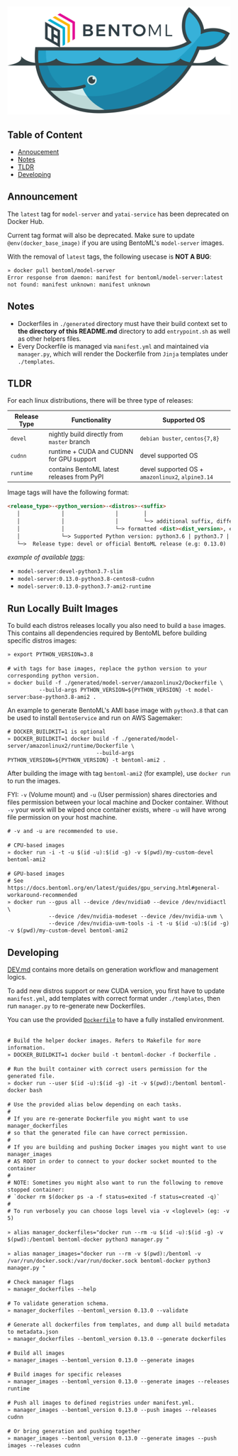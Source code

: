 ![bentoml-docker](tools/img/bentoml-docker.png)

## Table of Content
- [Annoucement](#announcement)
- [Notes](#notes)
- [TLDR](#tldr)
- [Developing](#developing)

## Announcement

The `latest` tag for `model-server` and `yatai-service` has been deprecated on Docker Hub.

Current tag format will also be deprecated. Make sure to update `@env(docker_base_image)` if you are
using BentoML's `model-server` images.

With the removal of `latest` tags, the following usecase is **NOT A BUG**:

```shell
» docker pull bentoml/model-server
Error response from daemon: manifest for bentoml/model-server:latest 
not found: manifest unknown: manifest unknown
```

## Notes
- Dockerfiles in `./generated` directory must have their build context set to **the directory of this README.md** directory to  add `entrypoint.sh` as well as other helpers files. 
- Every Dockerfile is managed via `manifest.yml` and maintained via `manager.py`, which will render the Dockerfile from `Jinja` templates under `./templates`.

## TLDR

For each linux distributions, there will be three type of releases:

| Release Type | Functionality | Supported OS |
|--------------|---------------| -------------|
| `devel`      | nightly build directly from `master` branch | `debian buster`, `centos{7,8}` |
| `cudnn`      | runtime + CUDA and CUDNN  for GPU support | devel supported OS |
| `runtime`    | contains BentoML latest releases from PyPI | devel supported OS + `amazonlinux2`, `alpine3.14` |

Image tags will have the following format:

```markdown
<release_type>-<python_version>-<distros>-<suffix>
   │             │                │        │
   │             │                │        └─> additional suffix, differentiate runtime and cudnn releases
   │             │                └─> formatted <dist><dist_version>, e.g: ami2, slim, centos7
   │             └─> Supported Python version: python3.6 | python3.7 | python3.8
   └─>  Release type: devel or official BentoML release (e.g: 0.13.0)                                           
```

_example of available [tags](https://hub.docker.com/repository/docker/bentoml/model-server/tags?page=1&ordering=last_updated)_:
- `model-server:devel-python3.7-slim`
- `model-server:0.13.0-python3.8-centos8-cudnn`
- `model-server:0.13.0-python3.7-ami2-runtime`

## Run Locally Built Images

To build each distros releases locally you also need to build a `base` images. This contains all dependencies required by
BentoML before building specific distros images:

```shell
» export PYTHON_VERSION=3.8

# with tags for base images, replace the python version to your corresponding python version.
» docker build -f ./generated/model-server/amazonlinux2/Dockerfile \
          --build-args PYTHON_VERSION=${PYTHON_VERSION} -t model-server:base-python3.8-ami2 .
```

An example to generate BentoML's AMI base image with `python3.8` that can be used to install `BentoService` and run on AWS Sagemaker:

```shell
# DOCKER_BUILDKIT=1 is optional
» DOCKER_BUILDKIT=1 docker build -f ./generated/model-server/amazonlinux2/runtime/Dockerfile \
                            --build-args PYTHON_VERSION=${PYTHON_VERSION} -t bentoml-ami2 . 
```

After building the image with tag `bentoml-ami2` (for example), use `docker run` to run the images.

FYI: `-v` (Volume mount) and `-u` (User permission) shares directories and files permission between your local machine and Docker container.
Without `-v` your work will be wiped once container exists, where `-u` will have wrong file permission on your host machine.

```shell
# -v and -u are recommended to use.

# CPU-based images
» docker run -i -t -u $(id -u):$(id -g) -v $(pwd)/my-custom-devel bentoml-ami2

# GPU-based images
# See https://docs.bentoml.org/en/latest/guides/gpu_serving.html#general-workaround-recommended
» docker run --gpus all --device /dev/nvidia0 --device /dev/nvidiactl \
             --device /dev/nvidia-modeset --device /dev/nvidia-uvm \
             --device /dev/nvidia-uvm-tools -i -t -u $(id -u):$(id -g) -v $(pwd)/my-custom-devel bentoml-ami2
```

## Developing

[DEV.md](docs/DEV.md) contains more details on generation workflow and management logics.

To add new distros support or new CUDA version, you first have to update `manifest.yml`, add templates with correct format under `./templates`, then run `manager.py` to re-generate new Dockerfiles.

You can use the provided [`Dockerfile`](https://github.com/bentoml/BentoML/blob/master/docker/Dockerfile) to have a fully installed environment.
```shell

# Build the helper docker images. Refers to Makefile for more information.
» DOCKER_BUILDKIT=1 docker build -t bentoml-docker -f Dockerfile .

# Run the built container with correct users permission for the generated file.
» docker run --user $(id -u):$(id -g) -it -v $(pwd):/bentoml bentoml-docker bash 

# Use the provided alias below depending on each tasks.
#
# If you are re-generate Dockerfile you might want to use manager_dockerfiles 
# so that the generated file can have correct permission.
#
# If you are building and pushing Docker images you might want to use manager_images 
# AS ROOT in order to connect to your docker socket mounted to the container
#
# NOTE: Sometimes you might also want to run the following to remove stopped container:
# `docker rm $(docker ps -a -f status=exited -f status=created -q)`
#
# To run verbosely you can choose logs level via -v <loglevel> (eg: -v 5)

» alias manager_dockerfiles="docker run --rm -u $(id -u):$(id -g) -v $(pwd):/bentoml bentoml-docker python3 manager.py "

» alias manager_images="docker run --rm -v $(pwd):/bentoml -v /var/run/docker.sock:/var/run/docker.sock bentoml-docker python3 manager.py "

# Check manager flags
» manager_dockerfiles --help

# To validate generation schema.
» manager_dockerfiles --bentoml_version 0.13.0 --validate

# Generate all dockerfiles from templates, and dump all build metadata to metadata.json
» manager_dockerfiles --bentoml_version 0.13.0 --generate dockerfiles

# Build all images
» manager_images --bentoml_version 0.13.0 --generate images

# Build images for specific releases
» manager_images --bentoml_version 0.13.0 --generate images --releases runtime

# Push all images to defined registries under manifest.yml.
» manager_images --bentoml_version 0.13.0 --push images --releases cudnn

# Or bring generation and pushing together
» manager_images --bentoml_version 0.13.0 --generate images --push images --releases cudnn
```